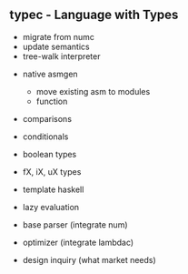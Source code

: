## typec - Language with Types

+ migrate from numc
+ update semantics
+ tree-walk interpreter

- native asmgen
  + move existing asm to modules
  - function

- comparisons
- conditionals
- boolean types
- fX, iX, uX types
- template haskell
- lazy evaluation
- base parser (integrate num)
- optimizer (integrate lambdac)
- design inquiry (what market needs)